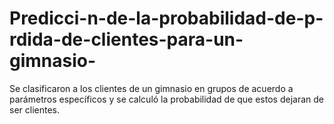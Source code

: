 # Predicci-n-de-la-probabilidad-de-p-rdida-de-clientes-para-un-gimnasio-
Se clasificaron a los clientes de un gimnasio en grupos de acuerdo a parámetros específicos y se calculó la probabilidad de que estos dejaran de ser clientes.
